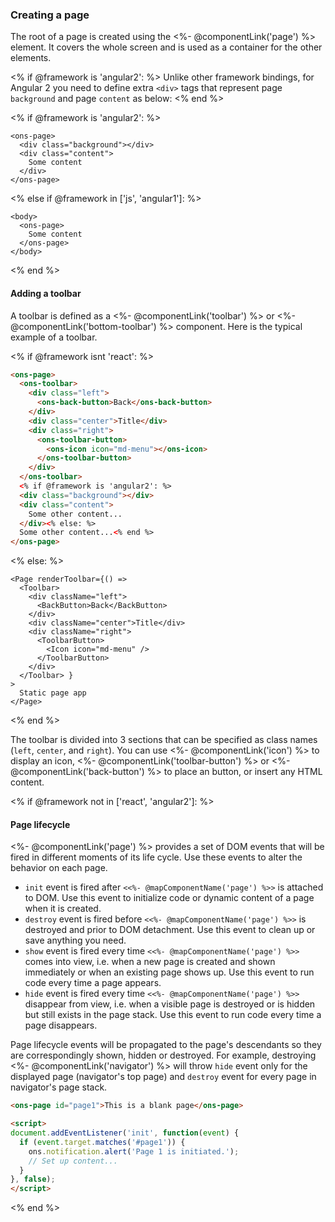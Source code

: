 ### Creating a page

The root of a page is created using the <%- @componentLink('page') %> element. It covers the whole screen and is used as a container for the other elements.

<% if @framework is 'angular2': %>
Unlike other framework bindings, for Angular 2 you need to define extra `<div>` tags that represent page `background` and page `content` as below:
<% end %>

<% if @framework is 'angular2': %>
```
<ons-page>
  <div class="background"></div>
  <div class="content">
    Some content
  </div>
</ons-page>
```
<% else if @framework in ['js', 'angular1']: %>
```
<body>
  <ons-page>
    Some content
  </ons-page>
</body>
```
<% end %>

#### Adding a toolbar

A toolbar is defined as a <%- @componentLink('toolbar') %> or <%- @componentLink('bottom-toolbar') %> component. Here is the typical example of a toolbar.

<% if @framework isnt 'react': %>
```html
<ons-page>
  <ons-toolbar>
    <div class="left">
      <ons-back-button>Back</ons-back-button>
    </div>
    <div class="center">Title</div>
    <div class="right">
      <ons-toolbar-button>
        <ons-icon icon="md-menu"></ons-icon>
      </ons-toolbar-button>
    </div>
  </ons-toolbar>
  <% if @framework is 'angular2': %>
  <div class="background"></div>
  <div class="content">
    Some other content...
  </div><% else: %>
  Some other content...<% end %>
</ons-page>
```

<% else: %>
```
<Page renderToolbar={() =>
  <Toolbar>
    <div className="left">
      <BackButton>Back</BackButton>
    </div>
    <div className="center">Title</div>
    <div className="right">
      <ToolbarButton>
        <Icon icon="md-menu" />
      </ToolbarButton>
    </div>
  </Toolbar> }
>
  Static page app
</Page>

```
<% end %>

The toolbar is divided into 3 sections that can be specified as class names (`left`, `center`, and `right`). You can use <%- @componentLink('icon') %> to display an icon, <%- @componentLink('toolbar-button') %> or <%- @componentLink('back-button') %> to place an button, or insert any HTML content.

<% if @framework not in ['react', 'angular2']: %>
#### Page lifecycle

<%- @componentLink('page') %> provides a set of DOM events that will be fired in different moments of its life cycle. Use these events to alter the behavior on each page.

* `init` event is fired after `<<%- @mapComponentName('page') %>>` is attached to DOM. Use this event to initialize code or dynamic content of a page when it is created.
* `destroy` event is fired before `<<%- @mapComponentName('page') %>>` is destroyed and prior to DOM detachment. Use this event to clean up or save anything you need.
* `show` event is fired every time `<<%- @mapComponentName('page') %>>` comes into view, i.e. when a new page is created and shown immediately or when an existing page shows up. Use this event to run code every time a page appears.
* `hide` event is fired every time `<<%- @mapComponentName('page') %>>` disappear from view, i.e. when a visible page is destroyed or is hidden but still exists in the page stack. Use this event to run code every time a page disappears.

Page lifecycle events will be propagated to the page's descendants so they are correspondingly shown, hidden or destroyed. For example, destroying <%- @componentLink('navigator') %> will throw `hide` event only for the displayed page (navigator's top page) and `destroy` event for every page in navigator's page stack.

```html
<ons-page id="page1">This is a blank page</ons-page>

<script>
document.addEventListener('init', function(event) {
  if (event.target.matches('#page1')) {
    ons.notification.alert('Page 1 is initiated.');
    // Set up content...
  }
}, false);
</script>

```
<% end %>
